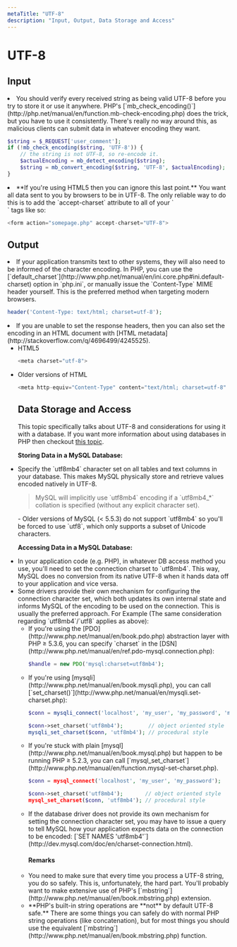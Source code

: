 ```yaml
---
metaTitle: "UTF-8"
description: "Input, Output, Data Storage and Access"
---
```


# UTF-8



## Input


<li>
You should verify every received string as being valid UTF-8 before you try to store it or use it anywhere. PHP's [`mb_check_encoding()`](http://php.net/manual/en/function.mb-check-encoding.php) does the trick, but you have to use it consistently. There's really no way around this, as malicious clients can submit data in whatever encoding they want.

```php
$string = $_REQUEST['user_comment'];
if (!mb_check_encoding($string, 'UTF-8')) {
    // the string is not UTF-8, so re-encode it.
    $actualEncoding = mb_detect_encoding($string);
    $string = mb_convert_encoding($string, 'UTF-8', $actualEncoding);
}

```


</li>
<li>
**If you're using HTML5 then you can ignore this last point.** You want all data sent to you by browsers to be in UTF-8. The only reliable way to do this is to add the `accept-charset` attribute to all of your `<form>` tags like so:

```php
<form action="somepage.php" accept-charset="UTF-8">

```


</li>



## Output


<li>
If your application transmits text to other systems, they will also need to be informed of the character encoding. In PHP, you can use the [`default_charset`](http://www.php.net/manual/en/ini.core.php#ini.default-charset) option in `php.ini`, or manually issue the `Content-Type` MIME header yourself. This is the preferred method when targeting modern browsers.

```php
header('Content-Type: text/html; charset=utf-8');

```


</li>
<li>
If you are unable to set the response headers, then you can also set the encoding in an HTML document with [HTML metadata](http://stackoverflow.com/q/4696499/4245525).
<ul>
<li>
HTML5

```php
<meta charset="utf-8">

```


</li>
<li>
Older versions of HTML

```php
<meta http-equiv="Content-Type" content="text/html; charset=utf-8" />

```


</li>



## Data Storage and Access


> 
This topic specifically talks about UTF-8 and considerations for using it with a database. If you want more information about using databases in PHP then checkout [this topic](http://stackoverflow.com/documentation/php/275/using-a-database).


**Storing Data in a MySQL Database:**

<li>Specify the `utf8mb4` character set on all tables and text columns in your database.  This makes MySQL physically store and retrieve values encoded natively in UTF-8.
<blockquote>
MySQL will implicitly use `utf8mb4` encoding if a `utf8mb4_*` collation is specified (without any explicit character set).
</blockquote>
</li>
- Older versions of MySQL (< 5.5.3) do not support `utf8mb4` so you'll be forced to use `utf8`, which only supports a subset of Unicode characters.

**Accessing Data in a MySQL Database:**

<li>
In your application code (e.g. PHP), in whatever DB access method you use, you'll need to set the connection charset to `utf8mb4`.  This way, MySQL does no conversion from its native UTF-8 when it hands data off to your application and vice versa.
</li>
<li>
Some drivers provide their own mechanism for configuring the connection character set, which both updates its own internal state and informs MySQL of the encoding to be used on the connection. This is usually the preferred approach.
For Example (The same consideration regarding `utf8mb4`/`utf8` applies as above):
<ul>
<li>
If you're using the [PDO](http://www.php.net/manual/en/book.pdo.php) abstraction layer with PHP ≥ 5.3.6, you can specify `charset` in the [DSN](http://www.php.net/manual/en/ref.pdo-mysql.connection.php):

```php
$handle = new PDO('mysql:charset=utf8mb4');

```


</li>
<li>
If you're using [mysqli](http://www.php.net/manual/en/book.mysqli.php), you can call [`set_charset()`](http://www.php.net/manual/en/mysqli.set-charset.php):

```php
$conn = mysqli_connect('localhost', 'my_user', 'my_password', 'my_db');

$conn->set_charset('utf8mb4');        // object oriented style
mysqli_set_charset($conn, 'utf8mb4'); // procedural style

```


</li>
<li>
If you're stuck with plain [mysql](http://www.php.net/manual/en/book.mysql.php) but happen to be running PHP ≥ 5.2.3, you can call [`mysql_set_charset`](http://www.php.net/manual/en/function.mysql-set-charset.php).

```php
$conn = mysql_connect('localhost', 'my_user', 'my_password');

$conn->set_charset('utf8mb4');       // object oriented style
mysql_set_charset($conn, 'utf8mb4'); // procedural style

```


</li>
<li>
If the database driver does not provide its own mechanism for setting the connection character set, you may have to issue a query to tell MySQL how your application expects data on the connection to be encoded: [`SET NAMES 'utf8mb4'`](http://dev.mysql.com/doc/en/charset-connection.html).
</li>



#### Remarks


<li>
You need to make sure that every time you process a UTF-8 string, you do so safely.  This is, unfortunately, the hard part.  You'll probably want to make extensive use of PHP's [`mbstring`](http://www.php.net/manual/en/book.mbstring.php) extension.
</li>
<li>
**PHP's built-in string operations are **not** by default UTF-8 safe.**  There are some things you can safely do with normal PHP string operations (like concatenation), but for most things you should use the equivalent [`mbstring`](http://www.php.net/manual/en/book.mbstring.php) function.
</li>

